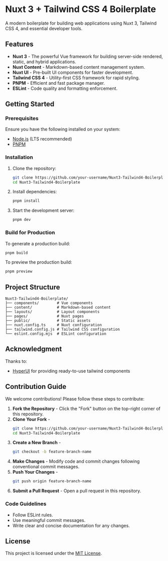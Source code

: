 # Nuxt 3 + Tailwind CSS 4 Boilerplate

A modern boilerplate for building web applications using Nuxt 3, Tailwind CSS 4, and essential developer tools.

## Features

- **Nuxt 3** - The powerful Vue framework for building server-side rendered, static, and hybrid applications.
- **Nuxt Content** - Markdown-based content management system.
- **Nuxt UI** - Pre-built UI components for faster development.
- **Tailwind CSS 4** - Utility-first CSS framework for rapid styling.
- **PNPM** - Efficient and fast package manager.
- **ESLint** - Code quality and formatting enforcement.

## Getting Started

### Prerequisites

Ensure you have the following installed on your system:
- [Node.js](https://nodejs.org/) (LTS recommended)
- [PNPM](https://pnpm.io/)

### Installation

1. Clone the repository:
   ```sh
   git clone https://github.com/your-username/Nuxt3-Tailwind4-Boilerplate.git
   cd Nuxt3-Tailwind4-Boilerplate
   ```
2. Install dependencies:
   ```sh
   pnpm install
   ```
3. Start the development server:
   ```sh
   pnpm dev
   ```

### Build for Production

To generate a production build:
```sh
pnpm build
```

To preview the production build:
```sh
pnpm preview
```

## Project Structure

```
Nuxt3-Tailwind4-Boilerplate/
├── components/        # Vue components
├── content/           # Markdown-based content
├── layouts/           # Layout components
├── pages/             # Nuxt pages
├── public/            # Static assets
├── nuxt.config.ts     # Nuxt configuration
├── tailwind.config.js # Tailwind CSS configuration
└── eslint.config.mjs  # ESLint configuration
```
## Acknowledgment
Thanks to:
- [HyperUI](https://www.hyperui.dev/) for providing ready-to-use tailwind components 

## Contribution Guide

We welcome contributions! Please follow these steps to contribute:

1. **Fork the Repository** - Click the "Fork" button on the top-right corner of this repository.
2. **Clone Your Fork** -
   ```sh
   git clone https://github.com/your-username/Nuxt3-Tailwind4-Boilerplate.git
   cd Nuxt3-Tailwind4-Boilerplate
   ```
3. **Create a New Branch** -
   ```sh
   git checkout -b feature-branch-name
   ```
4. **Make Changes** - Modify code and commit changes following conventional commit messages.
5. **Push Your Changes** -
   ```sh
   git push origin feature-branch-name
   ```
6. **Submit a Pull Request** - Open a pull request in this repository.

### Code Guidelines
- Follow ESLint rules.
- Use meaningful commit messages.
- Write clear and concise documentation for any changes.

## License

This project is licensed under the [MIT License](LICENSE).